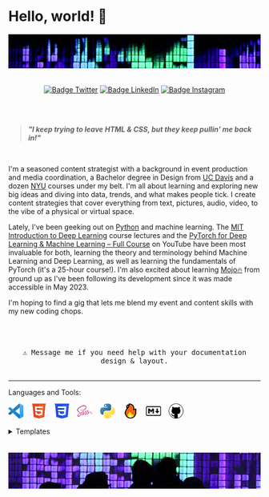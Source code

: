 # Hello, world! 👋

<img src="images/header.jpg" alt="Girl in a jacket">
<div align = center>
<br>

[![Badge Twitter]][Twitter]
[![Badge LinkedIn]][LinkedIn]
[![Badge Instagram]][Instagram]

[Badge Twitter]: https://img.shields.io/badge/Twitter-ilya0x-FFFFFF?color=FFFFFF&logo=X&logoColor=FFFFFF&labelColor=000000
[Twitter]: https://twitter.com/ilya0x
[Badge LinkedIn]: https://img.shields.io/badge/LinkedIn-Ilya_Podobedov-FFFFFF?color=FFFFFF&logo=LinkedIn&logoColor=FFFFFF&labelColor=0077B5
[LinkedIn]: https://www.linkedin.com/in/ilya0x
[Badge Instagram]: https://img.shields.io/badge/Instagram-ilya0x-FFFFFF?color=FFFFFF&logo=Instagram&logoColor=FFFFFF&labelColor=962fbf
[Instagram]: https://www.instagram.com/ilya0x/
</div>
<br>
<br>

> <b><i>"I keep trying to leave HTML & CSS, but they keep pullin' me back in!"</i></b>

<br>

I'm a seasoned content strategist with a background in event production and
media coordination, a Bachelor degree in Design from [UC
Davis](https://www.ucdavis.edu/ "University of California at Davis") and a dozen
[NYU](https://www.nyu.edu/ "New York University") courses under my belt. I'm all
about learning and exploring new big ideas and diving into data, trends, and
what makes people tick.  I create content strategies that cover everything from
text, pictures, audio, video, to the vibe of a physical or virtual space.

Lately, I've been geeking out on [Python](https://www.python.org/ "Python
programming language") and machine learning. The [MIT Introduction to Deep
Learning](https://www.youtube.com/playlist?list=PLtBw6njQRU-rwp5__7C0oIVt26ZgjG9NI)
course lectures and the [PyTorch for Deep Learning & Machine Learning – Full
Course](https://youtu.be/V_xro1bcAuA?si=i7bEsZQGZZC7rO3B) on YouTube have been
most invaluable for both, learning the theory and terminology behind Machine
Learning and Deep Learning, as well as learning the fundamentals of PyTorch
(it's a 25-hour course!). I'm also excited about learning
[Mojo🔥](https://docs.modular.com/mojo/ "Mojo programming language") from ground
up as I've been following its development since it was made accessible in May
2023.

I'm hoping to find a gig that lets me blend my event and content skills with my
new coding chops. <br>
<br>

<div align = center>
<br>
<kbd> <br> ⚠ Message me if you need help with your documentation design & layout.

<br>
</kbd>

</div>

<br>

---

Languages and Tools:

![VS Code](images/vscode-30.png "Visual Studio Code") &nbsp;&nbsp;
![HTML5](images/html5-30.png "HTML") &nbsp;&nbsp; ![CSS3](images/css3-30.png
"CSS") &nbsp;&nbsp; ![Sass](images/sass5-30.png "Sass") &nbsp;&nbsp;
![Python](images/python-30.png "Python") &nbsp;&nbsp; ![Mojo](images/mojo-30.png
"Mojo") &nbsp;&nbsp; ![Markdown](images/markdown-30.png "Markdown") &nbsp;&nbsp;
![GitHub](images/github-30.png "GitHub")

<details>
  
<summary>Templates</summary>

- ![HTML5](images/html5-15.png "HTML") HTML
  - Generic:
  - Flask:
  - Django:

- ![CSS3](images/css3-15.png "CSS") CSS
  - Generic:
  - Detailed with Notes:
- ![Sass](images/sass5-15.png "Sass") Sass
  - Using [Live Sass
    Compiler](https://marketplace.visualstudio.com/items?itemName=glenn2223.live-sass)
    Visual Studio Code extension
  - Using Gulp
- ![Python](images/python-15.png "Python") Python
  - Generic:
  - Flask:
  - Django:
  - PyGame:
  - PySide6:
  - PyTorch:
    - Generic:
    - TorchAudio:
- ![Mojo](images/mojo-30.png "Mojo") Mojo
  - Generic:
- ![Markdown](images/markdown-30.png "Markdown") Markdown
  - Generic:
  - GitHub README following [Standard README Style](https://github.com/RichardLitt/standard-readme) with Notes
  - GitHub Profile README with Notes

</details>
<br>

<div align = center>
<br>

<img src="images/footer.jpg" alt="Girl in a jacket">
</div>
